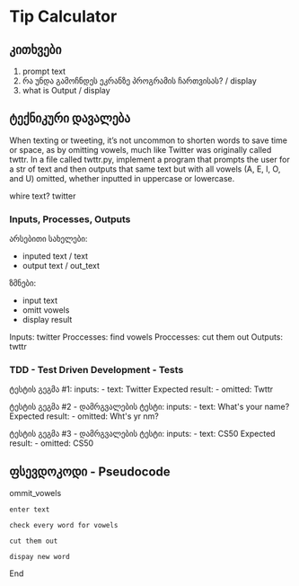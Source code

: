# Tip Calculator

## კითხვები
1. prompt text
1. რა უნდა გამოჩნდეს ეკრანზე პროგრამის ჩართვისას? / display
1. what is Output / display

## ტექნიკური დავალება
When texting or tweeting, it’s not uncommon to shorten words to save time or space, as by omitting vowels, much like Twitter was originally called twttr. In a file called twttr.py, implement a program that prompts the user for a str of text and then outputs that same text but with all vowels (A, E, I, O, and U) omitted, whether inputted in uppercase or lowercase.

whire text? twitter

### Inputs, Processes, Outputs
არსებითი სახელები:
- inputed text / text
- output text / out_text

ზმნები:
- input text
- omitt vowels
- display result

Inputs: twitter
Proccesses: find vowels
Proccesses: cut them out
Outputs: twttr

### TDD - Test Driven Development - Tests
ტესტის გეგმა #1:
inputs:
    - text: Twitter 
Expected result:
    - omitted: Twttr


ტესტის გეგმა #2 - დამრგვალების ტესტი:
inputs:
    - text: What's your name? 
Expected result:
    - omitted: Wht's yr nm?

ტესტის გეგმა #3 - დამრგვალების ტესტი:
inputs:
    - text: CS50
Expected result:
    - omitted: CS50

## ფსევდოკოდი - Pseudocode
ommit_vowels

    enter text

    check every word for vowels

    cut them out

    dispay new word

End